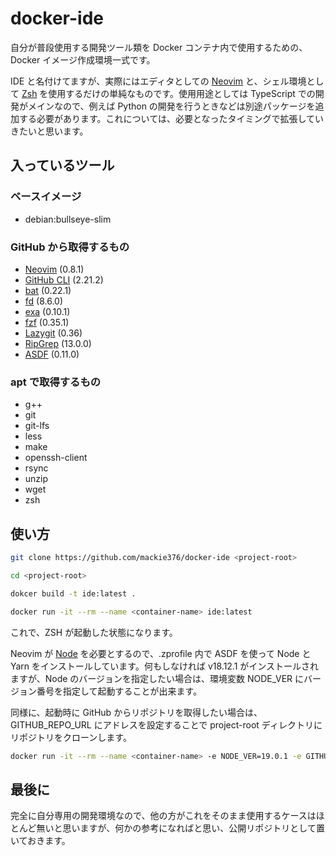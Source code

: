 # docker-ide

自分が普段使用する開発ツール類を Docker コンテナ内で使用するための、Docker イメージ作成環境一式です。

IDE と名付けてますが、実際にはエディタとしての [Neovim](https://github.com/neovim/neovim) と、シェル環境として [Zsh](https://www.zsh.org) を使用するだけの単純なものです。使用用途としては TypeScript での開発がメインなので、例えば Python の開発を行うときなどは別途パッケージを追加する必要があります。これについては、必要となったタイミングで拡張していきたいと思います。

## 入っているツール

### ベースイメージ

- debian:bullseye-slim

### GitHub から取得するもの

- [Neovim](https://github.com/neovim/neovim) (0.8.1)
- [GitHub CLI](https://cli.github.com) (2.21.2)
- [bat](https://github.com/sharkdp/bat) (0.22.1)
- [fd](https://github.com/sharkdp/fd) (8.6.0)
- [exa](https://github.com/ogham/exa) (0.10.1)
- [fzf](https://github.com/junegunn/fzf) (0.35.1)
- [Lazygit](https://github.com/jesseduffield/lazygit) (0.36)
- [RipGrep](https://github.com/BurntSushi/ripgrep) (13.0.0)
- [ASDF](https://github.com/asdf-vm/asdf) (0.11.0)

### apt で取得するもの

- g++
- git
- git-lfs
- less
- make
- openssh-client
- rsync
- unzip
- wget
- zsh

## 使い方

```sh
git clone https://github.com/mackie376/docker-ide <project-root>

cd <project-root>

dokcer build -t ide:latest .

docker run -it --rm --name <container-name> ide:latest
```

これで、ZSH が起動した状態になります。

Neovim が [Node](https://nodejs.org/en/) を必要とするので、.zprofile 内で ASDF を使って Node と Yarn をインストールしています。何もしなければ v18.12.1 がインストールされますが、Node のバージョンを指定したい場合は、環境変数 NODE_VER にバージョン番号を指定して起動することが出来ます。

同様に、起動時に GitHub からリポジトリを取得したい場合は、GITHUB_REPO_URL にアドレスを設定することで project-root ディレクトリにリポジトリをクローンします。

```sh
docker run -it --rm --name <container-name> -e NODE_VER=19.0.1 -e GITHUB_REPO_URL=https://github.com/mackie376/docker-ide ide:latest
```

## 最後に

完全に自分専用の開発環境なので、他の方がこれをそのまま使用するケースはほとんど無いと思いますが、何かの参考になればと思い、公開リポジトリとして置いておきます。
